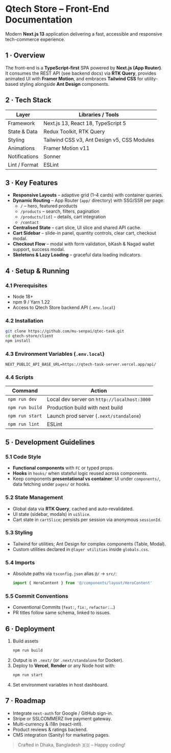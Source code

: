 # Qtech Store – Front-End Documentation  

Modern **Next.js 13** application delivering a fast, accessible and responsive tech-commerce experience.

## 1 · Overview
The front-end is a **TypeScript-first** SPA powered by **Next.js (App Router)**.  
It consumes the REST API (see backend docs) via **RTK Query**, provides animated UI with **Framer Motion**, and embraces **Tailwind CSS** for utility-based styling alongside **Ant Design** components.

## 2 · Tech Stack
| Layer | Libraries / Tools |
|-------|-------------------|
| Framework | Next.js 13, React 18, TypeScript 5 |
| State & Data | Redux Toolkit, RTK Query |
| Styling | Tailwind CSS v3, Ant Design v5, CSS Modules |
| Animations | Framer Motion v11 |
| Notifications | Sonner |
| Lint / Format | ESLint |

## 3 · Key Features
- **Responsive Layouts** – adaptive grid (1–4 cards) with container queries.
- **Dynamic Routing** – App Router (`app/` directory) with SSG/SSR per page:
  - `/` – hero, featured products
  - `/products` – search, filters, pagination
  - `/products/[id]` – details, cart integration
  - `/contact`
- **Centralised State** – cart slice, UI slice and shared API cache.
- **Cart Sidebar** – slide-in panel, quantity controls, clear cart, checkout modal.
- **Checkout Flow** – modal with form validation, bKash & Nagad wallet support, success modal.
- **Skeletons & Lazy Loading** – graceful data loading indicators.

## 4 · Setup & Running

### 4.1 Prerequisites
- Node 18+
- npm 9 / Yarn 1.22
- Access to Qtech Store backend API (`.env.local`)

### 4.2 Installation
```bash
git clone https://github.com/mu-senpai/qtec-task.git
cd qtech-store/client
npm install     
```

### 4.3 Environment Variables (`.env.local`)
```
NEXT_PUBLIC_API_BASE_URL=https://qtech-task-server.vercel.app/api/
```

### 4.4 Scripts
| Command | Action |
|---------|--------|
| `npm run dev` | Local dev server on `http://localhost:3000` |
| `npm run build` | Production build with next build |
| `npm run start` | Launch prod server (`.next/standalone`) |
| `npm run lint` | ESLint |

## 5 · Development Guidelines
### 5.1 Code Style
- **Functional components** with `FC` or typed props.
- **Hooks** in `hooks/` when stateful logic reused across components.
- Keep components **presentational vs container**: UI under `components/`, data fetching under `pages/` or hooks.

### 5.2 State Management
- Global data via **RTK Query**, cached and auto-revalidated.
- UI state (sidebar, modals) in `uiSlice`.
- Cart state in `cartSlice`; persists per session via anonymous `sessionId`.

### 5.3 Styling
- Tailwind for utilities; Ant Design for complex components (Table, Modal).
- Custom utilities declared in `@layer utilities` inside `globals.css`.

### 5.4 Imports
- Absolute paths via `tsconfig.json` alias `@/` → `src/`:
  ```ts
  import { HeroContent } from '@/components/layout/HeroContent'
  ```

### 5.5 Commit Conventions
- Conventional Commits (`feat:`, `fix:`, `refactor:`…)
- PR titles follow same schema, linked to issues.


## 6 · Deployment
1. Build assets  
   ```bash
   npm run build
   ```
2. Output is in `.next/` (or `.next/standalone` for Docker).
3. Deploy to **Vercel**, **Render** or any Node host with:
   ```bash
   npm run start
   ```
4. Set environment variables in host dashboard.

## 7 · Roadmap
- Integrate `next-auth` for Google / GitHub sign-in.
- Stripe or SSLCOMMERZ live payment gateway.
- Multi-currency & i18n (react-intl).
- Product reviews & ratings backend.
- CMS integration (Sanity) for marketing pages.


> Crafted in Dhaka, Bangladesh 🇧🇩 – Happy coding!